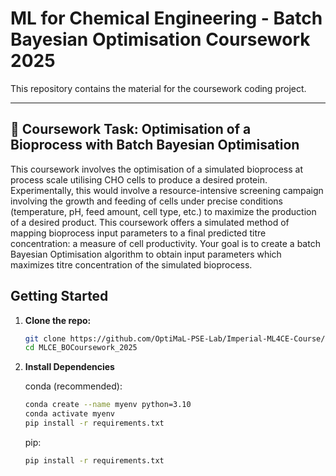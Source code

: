# ML for Chemical Engineering - Batch Bayesian Optimisation Coursework 2025

This repository contains the material for the coursework coding project. 

---

## 📂 Coursework Task: Optimisation of a Bioprocess with Batch Bayesian Optimisation

This coursework involves the optimisation of a simulated bioprocess at process scale utilising CHO cells to produce a desired protein. Experimentally, this would involve a resource-intensive screening campaign involving the growth and feeding of cells under precise conditions (temperature, pH, feed amount, cell type, etc.) to maximize the production of a desired product. This coursework offers a simulated method of mapping bioprocess input parameters to a final predicted titre concentration: a measure of cell productivity. Your goal is to create a batch Bayesian Optimisation algorithm to obtain input parameters which maximizes titre concentration of the simulated bioprocess. 

## Getting Started
1. **Clone the repo:**
   ```bash
   git clone https://github.com/OptiMaL-PSE-Lab/Imperial-ML4CE-Course/tree/batchBO_cw2025
   cd MLCE_BOCoursework_2025
   ```

2. **Install Dependencies**
    
    conda (recommended):
    ```bash
    conda create --name myenv python=3.10 
    conda activate myenv
    pip install -r requirements.txt
    ```

    pip:
    ```bash
    pip install -r requirements.txt
    ```

